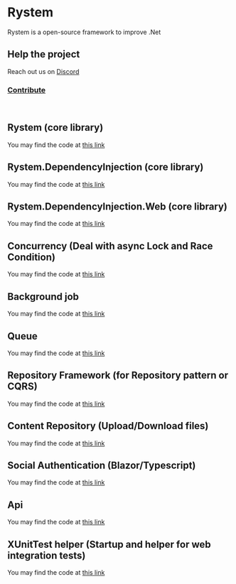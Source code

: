 # Rystem
Rystem is a open-source framework to improve .Net

## Help the project
Reach out us on [Discord](https://discord.gg/tkWvy4WPjt)

### [Contribute](https://www.buymeacoffee.com/keyserdsoze)
<br />

## Rystem (core library)
You may find the code at [this link](https://github.com/KeyserDSoze/Rystem/tree/master/src/Core/Rystem)

## Rystem.DependencyInjection (core library)
You may find the code at [this link](https://github.com/KeyserDSoze/Rystem/tree/master/src/Core/Rystem.DependencyInjection)

## Rystem.DependencyInjection.Web (core library)
You may find the code at [this link](https://github.com/KeyserDSoze/Rystem/tree/master/src/Core/Rystem.DependencyInjection.Web)

## Concurrency (Deal with async Lock and Race Condition)
You may find the code at [this link](https://github.com/KeyserDSoze/Rystem/tree/master/src/Extensions/Concurrency/Rystem.Concurrency)

## Background job
You may find the code at [this link](https://github.com/KeyserDSoze/Rystem/tree/master/src/Extensions/BackgroundJob/Rystem.BackgroundJob)

## Queue
You may find the code at [this link](https://github.com/KeyserDSoze/Rystem/tree/master/src/Extensions/Queue/Rystem.Queue)

## Repository Framework (for Repository pattern or CQRS)
You may find the code at [this link](https://github.com/KeyserDSoze/Rystem/tree/master/src/Repository)

## Content Repository (Upload/Download files)
You may find the code at [this link](https://github.com/KeyserDSoze/Rystem/tree/master/src/Content)

## Social Authentication (Blazor/Typescript)
You may find the code at [this link](https://github.com/KeyserDSoze/Rystem/tree/master/src/Authentication)

## Api
You may find the code at [this link](https://github.com/KeyserDSoze/Rystem/tree/master/src/Api)

## XUnitTest helper (Startup and helper for web integration tests)
You may find the code at [this link](https://github.com/KeyserDSoze/Rystem/tree/master/src/Extensions/Tests/Rystem.Test.XUnit)
